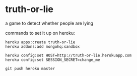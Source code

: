 truth-or-lie
============

a game to detect whether people are lying

commands to set it up on heroku:

```
heroku apps:create truth-or-lie
heroku addons:add mongohq:sandbox

heroku config:set HOST=http://truth-or-lie.herokuapp.com
heroku config:set SESSION_SECRET=change_me

git push heroku master
```
